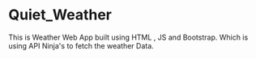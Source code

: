 # Quiet_Weather
This is Weather Web App built using HTML , JS and Bootstrap. Which is using API Ninja's to fetch the weather Data.
